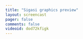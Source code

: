 ```yaml
---
title: "Sigasi graphics preview"
layout: screencast 
pager: false
comments: false
videoid: dod72kfigk
---
```


